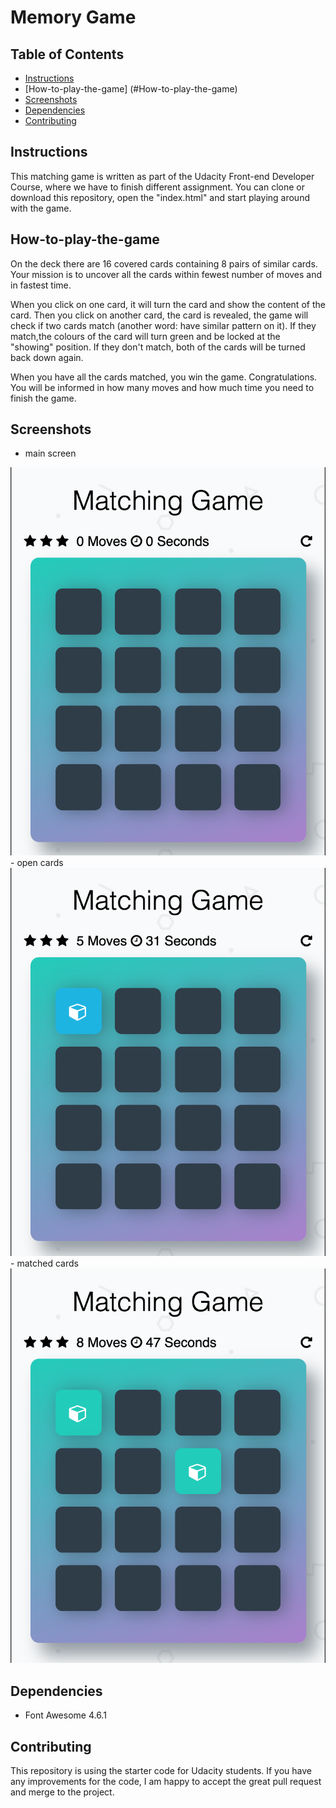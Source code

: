 # Memory Game 

## Table of Contents

* [Instructions](#instructions)
* [How-to-play-the-game] (#How-to-play-the-game)
* [Screenshots](#Screenshots)
* [Dependencies](#Dependencies)
* [Contributing](#contributing)


## Instructions
This matching game is written as part of the Udacity Front-end Developer Course, where we have to finish different assignment. 
You can clone or download this repository, open the "index.html" and start playing around with the game. 

## How-to-play-the-game
On the deck there are 16 covered cards containing 8 pairs of similar cards. 
Your mission is to uncover all the cards within fewest number of moves and in fastest time. 

When you click on one card, it will turn the card and show the content of the card. 
Then you click on another card, the card is revealed, the game will check if two cards match (another word: have similar pattern on it). 
If they match,the colours of the card will turn green and be locked at the "showing" position. 
If they don't match, both of the cards will be turned back down again. 

When you have all the cards matched, you win the game. Congratulations. 
You will be informed in how many moves and how much time you need to finish the game. 


## Screenshots
- main screen
<img src="img/main.png">
- open cards
<img src="img/show.png">
- matched cards
<img src="img/match.png">

## Dependencies
- Font Awesome 4.6.1

## Contributing

This repository is using the starter code for Udacity students. If you have any improvements for the code, I am happy to accept the great pull request and merge to the project.


